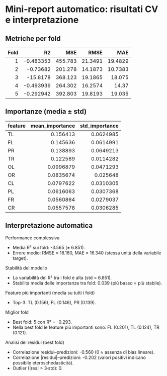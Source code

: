 # Mini-report automatico: risultati CV e interpretazione

## Metriche per fold

|   Fold |         R2 |     MSE |    RMSE |     MAE |
|-------:|-----------:|--------:|--------:|--------:|
|      1 |  -0.483353 | 455.783 | 21.3491 | 19.4829 |
|      2 |  -0.73682  | 201.278 | 14.1873 | 10.7383 |
|      3 | -15.8178   | 368.123 | 19.1865 | 18.075  |
|      4 |  -0.493936 | 264.302 | 16.2574 | 14.37   |
|      5 |  -0.292942 | 392.803 | 19.8193 | 19.035  |

## Importanze (media ± std)

| feature   |   mean_importance |   std_importance |
|:----------|------------------:|-----------------:|
| TL        |         0.156413  |        0.0624985 |
| FL        |         0.145636  |        0.0614991 |
| PR        |         0.138893  |        0.0649213 |
| TR        |         0.122589  |        0.0114282 |
| OL        |         0.0996879 |        0.0471293 |
| OR        |         0.0835674 |        0.025648  |
| CL        |         0.0797622 |        0.0310305 |
| PL        |         0.0616063 |        0.0307368 |
| FR        |         0.0560864 |        0.0279037 |
| CR        |         0.0557578 |        0.0306285 |

## Interpretazione automatica

Performance complessiva
- Media R² sui fold: -3.565 (± 6.851).
- Errore medio: RMSE = 18.160, MAE = 16.340 (stessa unità della variabile target).

Stabilità del modello
- La variabilità del R² tra i fold è alta (std = 6.851).
- Stabilità media delle importanze tra fold: 0.039 (più basso = più stabile).

Feature più importanti (media su tutti i fold)
- Top-3: TL (0.156), FL (0.146), PR (0.139).

Miglior fold
- Best fold: 5 con R² = -0.293.
- Nella best fold le feature più importanti sono: FL (0.201), TL (0.124), TR (0.121).

Analisi dei residui (best fold)
- Correlazione residui–predizioni: -0.560 (0 ≈ assenza di bias lineare).
- Correlazione |residui|–predizioni: -0.202 (valori positivi indicano possibile eteroschedasticità).
- Outlier (|res| > 3·std): 0.
